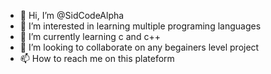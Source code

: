 - 👋 Hi, I’m @SidCodeAlpha
- 👀 I’m interested in learning multiple programing languages
- 🌱 I’m currently learning c and c++
- 💞️ I’m looking to collaborate on any begainers level project
- 📫 How to reach me on this plateform

<!---
SidCodeAlpha/SidCodeAlpha is a ✨ special ✨ repository because its `README.md` (this file) appears on your GitHub profile.
You can click the Preview link to take a look at your changes.
--->
